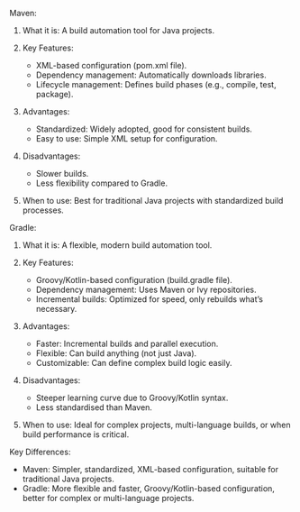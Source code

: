 Maven:

1. What it is: A build automation tool for Java projects.
2. Key Features:
	- XML-based configuration (pom.xml file).
	- Dependency management: Automatically downloads libraries.
	- Lifecycle management: Defines build phases (e.g., compile, test, package).

3. Advantages:

	- Standardized: Widely adopted, good for consistent builds.
	- Easy to use: Simple XML setup for configuration.

6. Disadvantages:

	- Slower builds.
	- Less flexibility compared to Gradle.

8. When to use: Best for traditional Java projects with standardized build processes.

Gradle:

1. What it is: A flexible, modern build automation tool.
2. Key Features:

	- Groovy/Kotlin-based configuration (build.gradle file).
	- Dependency management: Uses Maven or Ivy repositories.
	- Incremental builds: Optimized for speed, only rebuilds what’s necessary.

4. Advantages:

	- Faster: Incremental builds and parallel execution.
	- Flexible: Can build anything (not just Java).
	- Customizable: Can define complex build logic easily.

6. Disadvantages:

	- Steeper learning curve due to Groovy/Kotlin syntax.
	- Less standardised than Maven.

8. When to use: Ideal for complex projects, multi-language builds, or when build performance is critical.

Key Differences:

- Maven: Simpler, standardized, XML-based configuration, suitable for traditional Java projects.
- Gradle: More flexible and faster, Groovy/Kotlin-based configuration, better for complex or multi-language projects.